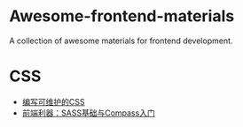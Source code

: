 Awesome-frontend-materials
==========================

A collection of awesome materials for frontend development.



CSS
===
* [编写可维护的CSS](http://segmentfault.com/a/1190000000388784)
* [前端利器：SASS基础与Compass入门](http://segmentfault.com/blog/muse/1190000000579431)
